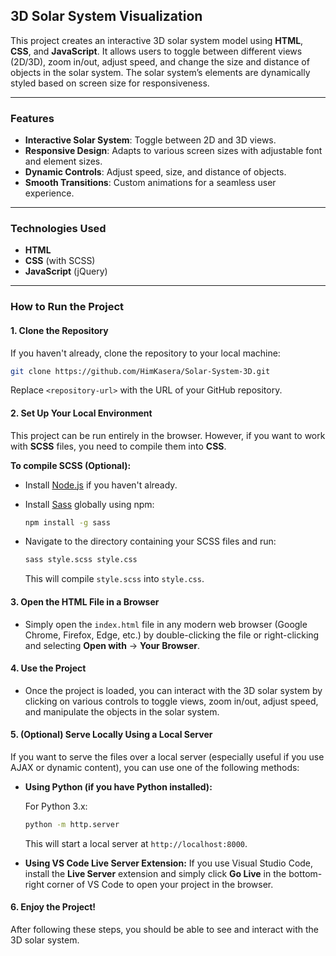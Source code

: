 ## **3D Solar System Visualization**

This project creates an interactive 3D solar system model using **HTML**, **CSS**, and **JavaScript**. It allows users to toggle between different views (2D/3D), zoom in/out, adjust speed, and change the size and distance of objects in the solar system. The solar system’s elements are dynamically styled based on screen size for responsiveness.

---

### **Features**
- **Interactive Solar System**: Toggle between 2D and 3D views.
- **Responsive Design**: Adapts to various screen sizes with adjustable font and element sizes.
- **Dynamic Controls**: Adjust speed, size, and distance of objects.
- **Smooth Transitions**: Custom animations for a seamless user experience.

---

### **Technologies Used**
- **HTML**
- **CSS** (with SCSS)
- **JavaScript** (jQuery)

---

### **How to Run the Project**

#### **1. Clone the Repository**
   If you haven't already, clone the repository to your local machine:

   ```bash
  git clone https://github.com/HimKasera/Solar-System-3D.git
   ```

   Replace `<repository-url>` with the URL of your GitHub repository.

#### **2. Set Up Your Local Environment**
   This project can be run entirely in the browser. However, if you want to work with **SCSS** files, you need to compile them into **CSS**.

   **To compile SCSS (Optional):**
   - Install [Node.js](https://nodejs.org/) if you haven't already.
   - Install [Sass](https://sass-lang.com/) globally using npm:

     ```bash
     npm install -g sass
     ```

   - Navigate to the directory containing your SCSS files and run:

     ```bash
     sass style.scss style.css
     ```

     This will compile `style.scss` into `style.css`.

#### **3. Open the HTML File in a Browser**
   - Simply open the `index.html` file in any modern web browser (Google Chrome, Firefox, Edge, etc.) by double-clicking the file or right-clicking and selecting **Open with** → **Your Browser**.

#### **4. Use the Project**
   - Once the project is loaded, you can interact with the 3D solar system by clicking on various controls to toggle views, zoom in/out, adjust speed, and manipulate the objects in the solar system.

#### **5. (Optional) Serve Locally Using a Local Server**
   If you want to serve the files over a local server (especially useful if you use AJAX or dynamic content), you can use one of the following methods:

   - **Using Python (if you have Python installed):**

     For Python 3.x:
     ```bash
     python -m http.server
     ```

     This will start a local server at `http://localhost:8000`.

   - **Using VS Code Live Server Extension:**
     If you use Visual Studio Code, install the **Live Server** extension and simply click **Go Live** in the bottom-right corner of VS Code to open your project in the browser.

#### **6. Enjoy the Project!**
   After following these steps, you should be able to see and interact with the 3D solar system.
